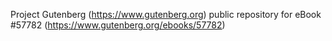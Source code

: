 Project Gutenberg (https://www.gutenberg.org) public repository for
eBook #57782 (https://www.gutenberg.org/ebooks/57782)
